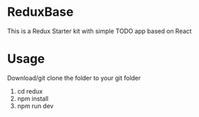 # ReduxBase
This is a Redux Starter kit with simple TODO app based on React

# Usage
Download/git clone the folder to your git folder

1. cd redux
2. npm install
3. npm run dev
